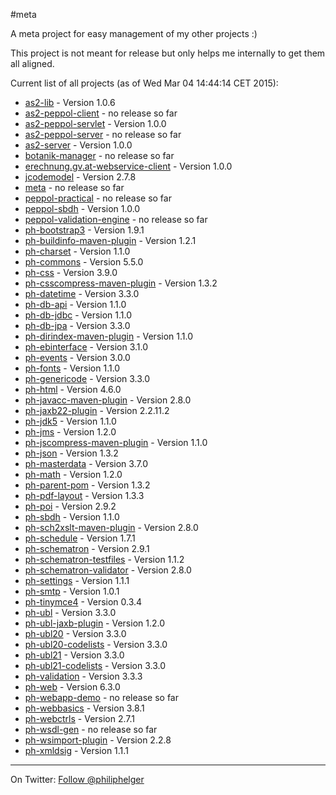 #meta

A meta project for easy management of my other projects :)

This project is not meant for release but only helps me internally to get them all aligned.

Current list of all projects (as of Wed Mar 04 14:44:14 CET 2015):

 * [as2-lib](https://github.com/phax/as2-lib) - Version 1.0.6
 * [as2-peppol-client](https://github.com/phax/as2-peppol-client) - no release so far
 * [as2-peppol-servlet](https://github.com/phax/as2-peppol-servlet) - Version 1.0.0
 * [as2-peppol-server](https://github.com/phax/as2-peppol-server) - no release so far
 * [as2-server](https://github.com/phax/as2-server) - Version 1.0.0
 * [botanik-manager](https://github.com/phax/botanik-manager) - no release so far
 * [erechnung.gv.at-webservice-client](https://github.com/phax/erechnung.gv.at-webservice-client) - Version 1.0.0
 * [jcodemodel](https://github.com/phax/jcodemodel) - Version 2.7.8
 * [meta](https://github.com/phax/meta) - no release so far
 * [peppol-practical](https://github.com/phax/peppol-practical) - no release so far
 * [peppol-sbdh](https://github.com/phax/peppol-sbdh) - Version 1.0.0
 * [peppol-validation-engine](https://github.com/phax/peppol-validation-engine) - no release so far
 * [ph-bootstrap3](https://github.com/phax/ph-bootstrap3) - Version 1.9.1
 * [ph-buildinfo-maven-plugin](https://github.com/phax/ph-buildinfo-maven-plugin) - Version 1.2.1
 * [ph-charset](https://github.com/phax/ph-charset) - Version 1.1.0
 * [ph-commons](https://github.com/phax/ph-commons) - Version 5.5.0
 * [ph-css](https://github.com/phax/ph-css) - Version 3.9.0
 * [ph-csscompress-maven-plugin](https://github.com/phax/ph-csscompress-maven-plugin) - Version 1.3.2
 * [ph-datetime](https://github.com/phax/ph-datetime) - Version 3.3.0
 * [ph-db-api](https://github.com/phax/ph-db-api) - Version 1.1.0
 * [ph-db-jdbc](https://github.com/phax/ph-db-jdbc) - Version 1.1.0
 * [ph-db-jpa](https://github.com/phax/ph-db-jpa) - Version 3.3.0
 * [ph-dirindex-maven-plugin](https://github.com/phax/ph-dirindex-maven-plugin) - Version 1.1.0
 * [ph-ebinterface](https://github.com/phax/ph-ebinterface) - Version 3.1.0
 * [ph-events](https://github.com/phax/ph-events) - Version 3.0.0
 * [ph-fonts](https://github.com/phax/ph-fonts) - Version 1.1.0
 * [ph-genericode](https://github.com/phax/ph-genericode) - Version 3.3.0
 * [ph-html](https://github.com/phax/ph-html) - Version 4.6.0
 * [ph-javacc-maven-plugin](https://github.com/phax/ph-javacc-maven-plugin) - Version 2.8.0
 * [ph-jaxb22-plugin](https://github.com/phax/ph-jaxb22-plugin) - Version 2.2.11.2
 * [ph-jdk5](https://github.com/phax/ph-jdk5) - Version 1.1.0
 * [ph-jms](https://github.com/phax/ph-jms) - Version 1.2.0
 * [ph-jscompress-maven-plugin](https://github.com/phax/ph-jscompress-maven-plugin) - Version 1.1.0
 * [ph-json](https://github.com/phax/ph-json) - Version 1.3.2
 * [ph-masterdata](https://github.com/phax/ph-masterdata) - Version 3.7.0
 * [ph-math](https://github.com/phax/ph-math) - Version 1.2.0
 * [ph-parent-pom](https://github.com/phax/ph-parent-pom) - Version 1.3.2
 * [ph-pdf-layout](https://github.com/phax/ph-pdf-layout) - Version 1.3.3
 * [ph-poi](https://github.com/phax/ph-poi) - Version 2.9.2
 * [ph-sbdh](https://github.com/phax/ph-sbdh) - Version 1.1.0
 * [ph-sch2xslt-maven-plugin](https://github.com/phax/ph-sch2xslt-maven-plugin) - Version 2.8.0
 * [ph-schedule](https://github.com/phax/ph-schedule) - Version 1.7.1
 * [ph-schematron](https://github.com/phax/ph-schematron) - Version 2.9.1
 * [ph-schematron-testfiles](https://github.com/phax/ph-schematron-testfiles) - Version 1.1.2
 * [ph-schematron-validator](https://github.com/phax/ph-schematron-validator) - Version 2.8.0
 * [ph-settings](https://github.com/phax/ph-settings) - Version 1.1.1
 * [ph-smtp](https://github.com/phax/ph-smtp) - Version 1.0.1
 * [ph-tinymce4](https://github.com/phax/ph-tinymce4) - Version 0.3.4
 * [ph-ubl](https://github.com/phax/ph-ubl) - Version 3.3.0
 * [ph-ubl-jaxb-plugin](https://github.com/phax/ph-ubl-jaxb-plugin) - Version 1.2.0
 * [ph-ubl20](https://github.com/phax/ph-ubl20) - Version 3.3.0
 * [ph-ubl20-codelists](https://github.com/phax/ph-ubl20-codelists) - Version 3.3.0
 * [ph-ubl21](https://github.com/phax/ph-ubl21) - Version 3.3.0
 * [ph-ubl21-codelists](https://github.com/phax/ph-ubl21-codelists) - Version 3.3.0
 * [ph-validation](https://github.com/phax/ph-validation) - Version 3.3.3
 * [ph-web](https://github.com/phax/ph-web) - Version 6.3.0
 * [ph-webapp-demo](https://github.com/phax/ph-webapp-demo) - no release so far
 * [ph-webbasics](https://github.com/phax/ph-webbasics) - Version 3.8.1
 * [ph-webctrls](https://github.com/phax/ph-webctrls) - Version 2.7.1
 * [ph-wsdl-gen](https://github.com/phax/ph-wsdl-gen) - no release so far
 * [ph-wsimport-plugin](https://github.com/phax/ph-wsimport-plugin) - Version 2.2.8
 * [ph-xmldsig](https://github.com/phax/ph-xmldsig) - Version 1.1.1

---

On Twitter: <a href="https://twitter.com/philiphelger">Follow @philiphelger</a>
